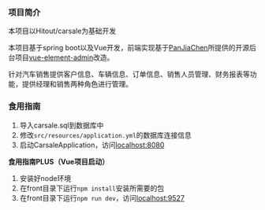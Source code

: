 ### 项目简介

本项目以Hitout/carsale为基础开发

本项目基于spring boot以及Vue开发，前端实现基于[PanJiaChen](https://github.com/PanJiaChen)所提供的开源后台项目[vue-element-admin](https://github.com/PanJiaChen/vue-element-admin)改造。

针对汽车销售提供客户信息、车辆信息、订单信息、销售人员管理、财务报表等功能，提供经理和销售两种角色进行管理。

### 食用指南
1. 导入carsale.sql到数据库中
2. 修改`src/resources/application.yml`的数据库连接信息
3. 启动CarsaleApplication，访问[localhost:8080](localhost:8080)

**食用指南PLUS（Vue项目启动）**

1. 安装好node环境
2. 在front目录下运行`npm install`安装所需要的包
3. 在front目录下运行`npm run dev`，访问[localhost:9527](localhost:9527)
